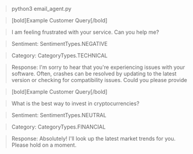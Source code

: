 > python3 email_agent.py

> [bold]Example Customer Query[/bold]

> I am feeling frustrated with your service. Can you help me?

> Sentiment: SentimentTypes.NEGATIVE

> Category: CategoryTypes.TECHNICAL

 > Response: I'm sorry to hear that you're experiencing issues with your software. Often, crashes can be resolved by updating to the latest version or checking for compatibility issues. Could you please provide




> [bold]Example Customer Query[/bold]


> What is the best way to invest in cryptocurrencies?

> Sentiment: SentimentTypes.NEUTRAL

> Category: CategoryTypes.FINANCIAL

> Response: Absolutely! I'll look up the latest market trends for you. Please hold on a moment.


